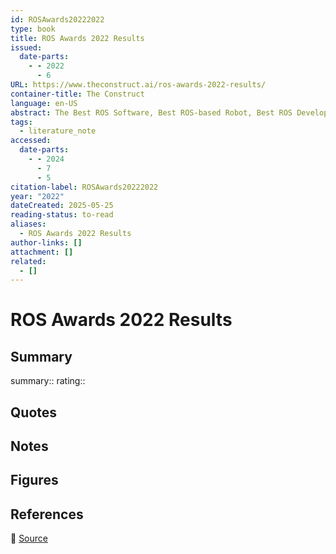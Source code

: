 ```yaml
---
id: ROSAwards20222022
type: book
title: ROS Awards 2022 Results
issued:
  date-parts:
    - - 2022
      - 6
URL: https://www.theconstruct.ai/ros-awards-2022-results/
container-title: The Construct
language: en-US
abstract: The Best ROS Software, Best ROS-based Robot, Best ROS Developer in 2022. Contributions to the ROS community & development of the ROS-based robot industry
tags:
  - literature_note
accessed:
  date-parts:
    - - 2024
      - 7
      - 5
citation-label: ROSAwards20222022
year: "2022"
dateCreated: 2025-05-25
reading-status: to-read
aliases:
  - ROS Awards 2022 Results
author-links: []
attachment: []
related:
  - []
---
```


# ROS Awards 2022 Results

## Summary
summary::
rating::

## Quotes

## Notes

## Figures

## References

🔗 [Source](https://www.theconstruct.ai/ros-awards-2022-results/)

